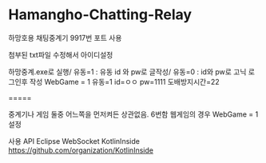 # Hamangho-Chatting-Relay
하망호용 채팅중계기
9917번 포트 사용

첨부된 txt파일 수정해서 아이디설정

하망중계.exe로 실행/ 유동=1 : 유동 id 와 pw로 글작성/ 유동=0 : id와 pw로 고닉 로그인후 작성
WebGame = 1
유동=1
id=ㅇㅇ
pw=1111
도배방지시간=22

=====

중계기나 게임 둘중 어느쪽을 먼저켜든 상관없음.
6번함 웹게임의 경우 WebGame = 1 설정

사용 API
Eclipse WebSocket
KotlinInside https://github.com/organization/KotlinInside
